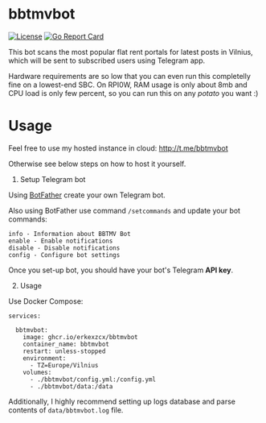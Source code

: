 # bbtmvbot

[![License](https://img.shields.io/github/license/erkexzcx/bbtmvbot)](LICENSE)
[![Go Report Card](https://goreportcard.com/badge/github.com/erkexzcx/bbtmvbot)](https://goreportcard.com/report/github.com/erkexzcx/bbtmvbot)

This bot scans the most popular flat rent portals for latest posts in Vilnius, which will be sent to subscribed users using Telegram app.

Hardware requirements are so low that you can even run this completelly fine on a lowest-end SBC. On RPI0W, RAM usage is only about 8mb and CPU load is only few percent, so you can run this on any _potato_ you want :)

# Usage

Feel free to use my hosted instance in cloud: http://t.me/bbtmvbot

Otherwise see below steps on how to host it yourself.

1. Setup Telegram bot

Using [BotFather](https://t.me/BotFather) create your own Telegram bot.

Also using BotFather use command `/setcommands` and update your bot commands:
```
info - Information about BBTMV Bot
enable - Enable notifications
disable - Disable notifications
config - Configure bot settings
```
Once you set-up bot, you should have your bot's Telegram **API key**.

2. Usage

Use Docker Compose:
```
services:

  bbtmvbot:
    image: ghcr.io/erkexzcx/bbtmvbot
    container_name: bbtmvbot
    restart: unless-stopped
    environment:
      - TZ=Europe/Vilnius
    volumes:
      - ./bbtmvbot/config.yml:/config.yml
      - ./bbtmvbot/data:/data
```

Additionally, I highly recommend setting up logs database and parse contents of `data/bbtmvbot.log` file.
